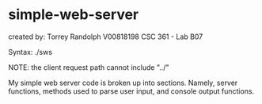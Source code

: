 # simple-web-server
created by: Torrey Randolph
            V00818198
            CSC 361 - Lab B07

Syntax:
./sws <port> <directory>

NOTE: the client request path cannot include "../"
            
My simple web server code is broken up into sections. Namely, server functions, methods used to parse user input, and console output functions.
